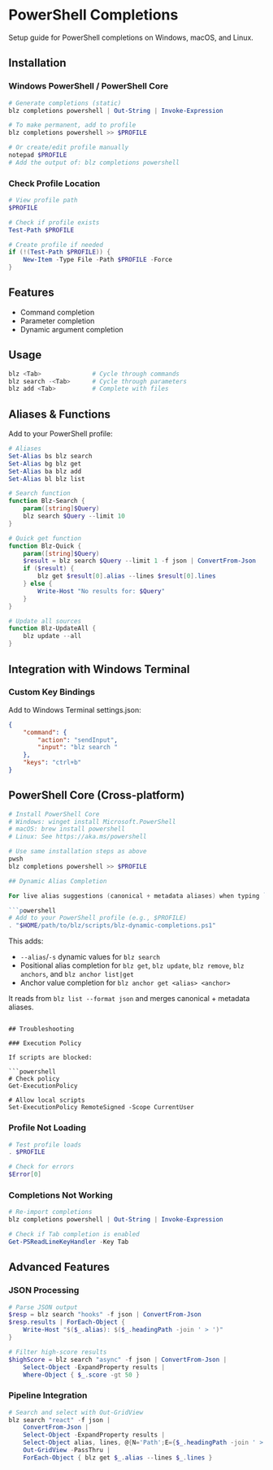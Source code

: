 # PowerShell Completions

Setup guide for PowerShell completions on Windows, macOS, and Linux.

## Installation

### Windows PowerShell / PowerShell Core

```powershell
# Generate completions (static)
blz completions powershell | Out-String | Invoke-Expression

# To make permanent, add to profile
blz completions powershell >> $PROFILE

# Or create/edit profile manually
notepad $PROFILE
# Add the output of: blz completions powershell
```

### Check Profile Location

```powershell
# View profile path
$PROFILE

# Check if profile exists
Test-Path $PROFILE

# Create profile if needed
if (!(Test-Path $PROFILE)) {
    New-Item -Type File -Path $PROFILE -Force
}
```

## Features

- Command completion
- Parameter completion
- Dynamic argument completion

## Usage

```powershell
blz <Tab>              # Cycle through commands
blz search -<Tab>      # Cycle through parameters
blz add <Tab>          # Complete with files
```

## Aliases & Functions

Add to your PowerShell profile:

```powershell
# Aliases
Set-Alias bs blz search
Set-Alias bg blz get
Set-Alias ba blz add
Set-Alias bl blz list

# Search function
function Blz-Search {
    param([string]$Query)
    blz search $Query --limit 10
}

# Quick get function
function Blz-Quick {
    param([string]$Query)
    $result = blz search $Query --limit 1 -f json | ConvertFrom-Json
    if ($result) {
        blz get $result[0].alias --lines $result[0].lines
    } else {
        Write-Host "No results for: $Query"
    }
}

# Update all sources
function Blz-UpdateAll {
    blz update --all
}
```

## Integration with Windows Terminal

### Custom Key Bindings

Add to Windows Terminal settings.json:

```json
{
    "command": {
        "action": "sendInput",
        "input": "blz search "
    },
    "keys": "ctrl+b"
}
```

## PowerShell Core (Cross-platform)

```powershell
# Install PowerShell Core
# Windows: winget install Microsoft.PowerShell
# macOS: brew install powershell
# Linux: See https://aka.ms/powershell

# Use same installation steps as above
pwsh
blz completions powershell >> $PROFILE

## Dynamic Alias Completion

For live alias suggestions (canonical + metadata aliases) when typing `blz` commands, source the dynamic completer in your PowerShell profile:

```powershell
# Add to your PowerShell profile (e.g., $PROFILE)
. "$HOME/path/to/blz/scripts/blz-dynamic-completions.ps1"
```

This adds:

- `--alias`/`-s` dynamic values for `blz search`
- Positional alias completion for `blz get`, `blz update`, `blz remove`, `blz anchors`, and `blz anchor list|get`
- Anchor value completion for `blz anchor get <alias> <anchor>`

It reads from `blz list --format json` and merges canonical + metadata aliases.
```

## Troubleshooting

### Execution Policy

If scripts are blocked:

```powershell
# Check policy
Get-ExecutionPolicy

# Allow local scripts
Set-ExecutionPolicy RemoteSigned -Scope CurrentUser
```

### Profile Not Loading

```powershell
# Test profile loads
. $PROFILE

# Check for errors
$Error[0]
```

### Completions Not Working

```powershell
# Re-import completions
blz completions powershell | Out-String | Invoke-Expression

# Check if Tab completion is enabled
Get-PSReadLineKeyHandler -Key Tab
```

## Advanced Features

### JSON Processing

```powershell
# Parse JSON output
$resp = blz search "hooks" -f json | ConvertFrom-Json
$resp.results | ForEach-Object {
    Write-Host "$($_.alias): $($_.headingPath -join ' > ')"
}

# Filter high-score results
$highScore = blz search "async" -f json | ConvertFrom-Json |
    Select-Object -ExpandProperty results |
    Where-Object { $_.score -gt 50 }
```

### Pipeline Integration

```powershell
# Search and select with Out-GridView
blz search "react" -f json |
    ConvertFrom-Json |
    Select-Object -ExpandProperty results |
    Select-Object alias, lines, @{N='Path';E={$_.headingPath -join ' > '}} |
    Out-GridView -PassThru |
    ForEach-Object { blz get $_.alias --lines $_.lines }
```
